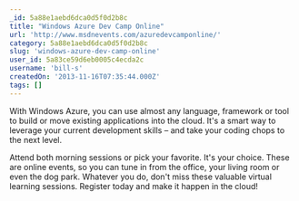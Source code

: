 ```yaml
---
_id: 5a88e1aebd6dca0d5f0d2b8c
title: "Windows Azure Dev Camp Online"
url: 'http://www.msdnevents.com/azuredevcamponline/'
category: 5a88e1aebd6dca0d5f0d2b8c
slug: 'windows-azure-dev-camp-online'
user_id: 5a83ce59d6eb0005c4ecda2c
username: 'bill-s'
createdOn: '2013-11-16T07:35:44.000Z'
tags: []
---
```


With Windows Azure, you can use almost any language, framework or tool to build or move existing applications into the cloud. It's a smart way to leverage your current development skills – and take your coding chops to the next level.

Attend both morning sessions or pick your favorite. It's your choice. These are online events, so you can tune in from the office, your living room or even the dog park. Whatever you do, don't miss these valuable virtual learning sessions. Register today and make it happen in the cloud!
